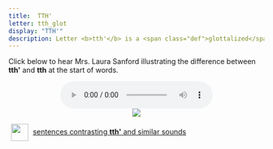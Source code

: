 ```yaml
---
title:  TTH'
letter: tth_glot
display: "TTH'"
description: Letter <b>tth'</b> is a <span class="def">glottalized</span> or <span class="def"><a href="javascript:tech('ejective');">ejective</a></span> sound. It it pronounced like <b>tth</b> except with the vocal folds tightly closed so that air is released with a sudden burst or popping sound. Tanacross <b>tth'</b> occurs only at the beginning of a syllable. Letters <b>tth</b> and <b>tth'</b> can be difficult for learners to distinguish from each other.
---
```



Click below to hear Mrs. Laura Sanford illustrating the difference between <b>tth'</b> and <b>tth</b> at the start of words.


<center>
<audio controls src="{{ site.baseurl }}/assets/audio/tth_glot_tth_comp_ls.mp3" type="audio/mpeg">Your browser does not support the audio element.</audio><br/>
<img src="{{ site.baseurl }}/assets/gif//tth_glot_tth_comp.gif" border="0">
</center>


<p>
<img src="{{ site.baseurl }}/assets/images/question.png" width="34" height="34" hspace="5" align="absmiddle"> <a href="../dental_comp/dental_sent/dental_sent.html"> sentences contrasting <b>tth'</b> and similar sounds</a><br />
</p>
						
